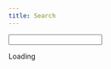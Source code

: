 ```yaml
---
title: Search
---
```

<form method="get" id="sform" action="/search.html">
  <input type="text" id="q" value="" name="q" size="20" class="searchbox">
</form>

<div id='cse'>Loading</div>

<script type="text/javascript">
  (function() {
    document.getElementById('q').value = decodeURIComponent(window.location.search.substring(3)).replace(/\+/g, ' ');
    var loadingDiv = document.getElementById('cse');
    var count = 0;
    var handle = setInterval(function() {
        var text = loadingDiv.innerHTML.substr(0, 8).trim();
        if (text === 'Loading') {
            if (count >= 3) {
                loadingDiv.innerHTML = 'Loading';
                count = 0;
            }
            else {
                loadingDiv.innerHTML = loadingDiv.innerHTML + ' .';
                count++;
            }
        }
        else {
            clearInterval(handle);
        }
    }, 500);
  })();
</script>
<script src='//www.google.com/jsapi' type='text/javascript'></script>
<script type="text/javascript"> 
  google.load('search', '1', {language : 'en', style : google.loader.themes.MINIMALIST});
  google.setOnLoadCallback(function() {
    var customSearchOptions = {};  var customSearchControl = new google.search.CustomSearchControl(
      '005218708210767598481:kkhjp_8wyli', customSearchOptions);
    customSearchControl.setResultSetSize(google.search.Search.FILTERED_CSE_RESULTSET);
    var options = new google.search.DrawOptions();
    options.enableSearchResultsOnly(); 
    customSearchControl.draw('cse', options);
    function parseParamsFromUrl() {
      var params = {};
      var parts = window.location.search.substr(1).split('\x26');
      for (var i = 0; i < parts.length; i++) {
        var keyValuePair = parts[i].split('=');
        var key = decodeURIComponent(keyValuePair[0]);
        params[key] = keyValuePair[1] ?
            decodeURIComponent(keyValuePair[1].replace(/\+/g, ' ')) :
            keyValuePair[1];
      }
      return params;
    }

    var urlParams = parseParamsFromUrl();
    var queryParamName = "q";
    if (urlParams[queryParamName]) {
      customSearchControl.execute(urlParams[queryParamName]);
    }
  }, true);
</script>
